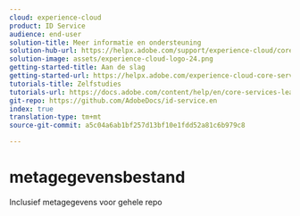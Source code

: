 ```yaml
---
cloud: experience-cloud
product: ID Service
audience: end-user
solution-title: Meer informatie en ondersteuning
solution-hub-url: https://helpx.adobe.com/support/experience-cloud/core-services.html
solution-image: assets/experience-cloud-logo-24.png
getting-started-title: Aan de slag
getting-started-url: https://helpx.adobe.com/experience-cloud-core-services/get-started.html
tutorials-title: Zelfstudies
tutorials-url: https://docs.adobe.com/content/help/en/core-services-learn/tutorials/overview.html
git-repo: https://github.com/AdobeDocs/id-service.en
index: true
translation-type: tm+mt
source-git-commit: a5c04a6ab1bf257d13bf10e1fdd52a81c6b979c8

---
```



# metagegevensbestand

Inclusief metagegevens voor gehele repo